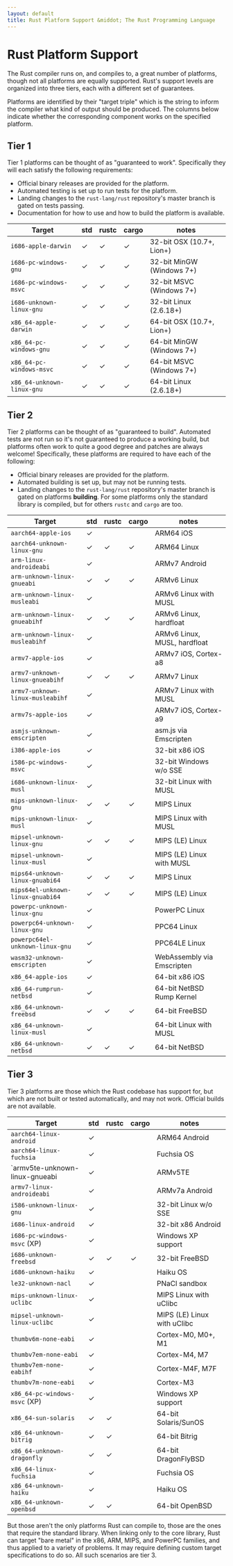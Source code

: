 ```yaml
---
layout: default
title: Rust Platform Support &middot; The Rust Programming Language
---
```


# Rust Platform Support

The Rust compiler runs on, and compiles to, a great number of platforms, though
not all platforms are equally supported. Rust's support levels are organized
into three tiers, each with a different set of guarantees.

Platforms are identified by their "target triple" which is the string to inform
the compiler what kind of output should be produced. The columns below indicate
whether the corresponding component works on the specified platform.

## Tier 1

Tier 1 platforms can be thought of as "guaranteed to work".
Specifically they will each satisfy the following requirements:

* Official binary releases are provided for the platform.
* Automated testing is set up to run tests for the platform.
* Landing changes to the `rust-lang/rust` repository's master branch is gated on
  tests passing.
* Documentation for how to use and how to build the platform is available.

|  Target                       | std |rustc|cargo| notes                      |
|-------------------------------|-----|-----|-----|----------------------------|
| `i686-apple-darwin`           |  ✓  |  ✓  |  ✓  | 32-bit OSX (10.7+, Lion+)  |
| `i686-pc-windows-gnu`         |  ✓  |  ✓  |  ✓  | 32-bit MinGW (Windows 7+)  |
| `i686-pc-windows-msvc`        |  ✓  |  ✓  |  ✓  | 32-bit MSVC (Windows 7+)   |
| `i686-unknown-linux-gnu`      |  ✓  |  ✓  |  ✓  | 32-bit Linux (2.6.18+)     |
| `x86_64-apple-darwin`         |  ✓  |  ✓  |  ✓  | 64-bit OSX (10.7+, Lion+)  |
| `x86_64-pc-windows-gnu`       |  ✓  |  ✓  |  ✓  | 64-bit MinGW (Windows 7+)  |
| `x86_64-pc-windows-msvc`      |  ✓  |  ✓  |  ✓  | 64-bit MSVC (Windows 7+)   |
| `x86_64-unknown-linux-gnu`    |  ✓  |  ✓  |  ✓  | 64-bit Linux (2.6.18+)     |

## Tier 2

Tier 2 platforms can be thought of as "guaranteed to build". Automated tests
are not run so it's not guaranteed to produce a working build, but platforms
often work to quite a good degree and patches are always welcome! Specifically,
these platforms are required to have each of the following:

* Official binary releases are provided for the platform.
* Automated building is set up, but may not be running tests.
* Landing changes to the `rust-lang/rust` repository's master branch is gated on
  platforms **building**. For some platforms only the standard library is
  compiled, but for others `rustc` and `cargo` are too.

|  Target                           | std |rustc|cargo| notes                        |
|-----------------------------------|-----|-----|-----|------------------------------|
| `aarch64-apple-ios`               |  ✓  |     |     | ARM64 iOS                    |
| `aarch64-unknown-linux-gnu`       |  ✓  |  ✓  |  ✓  | ARM64 Linux                  |
| `arm-linux-androideabi`           |  ✓  |     |     | ARMv7 Android                |
| `arm-unknown-linux-gnueabi`       |  ✓  |  ✓  |  ✓  | ARMv6 Linux                  |
| `arm-unknown-linux-musleabi`      |  ✓  |     |     | ARMv6 Linux with MUSL        |
| `arm-unknown-linux-gnueabihf`     |  ✓  |  ✓  |  ✓  | ARMv6 Linux, hardfloat       |
| `arm-unknown-linux-musleabihf`    |  ✓  |     |     | ARMv6 Linux, MUSL, hardfloat |
| `armv7-apple-ios`                 |  ✓  |     |     | ARMv7 iOS, Cortex-a8         |
| `armv7-unknown-linux-gnueabihf`   |  ✓  |  ✓  |  ✓  | ARMv7 Linux                  |
| `armv7-unknown-linux-musleabihf`  |  ✓  |     |     | ARMv7 Linux with MUSL        |
| `armv7s-apple-ios`                |  ✓  |     |     | ARMv7 iOS, Cortex-a9         |
| `asmjs-unknown-emscripten`        |  ✓  |     |     | asm.js via Emscripten        |
| `i386-apple-ios`                  |  ✓  |     |     | 32-bit x86 iOS               |
| `i586-pc-windows-msvc`            |  ✓  |     |     | 32-bit Windows w/o SSE       |
| `i686-unknown-linux-musl`         |  ✓  |     |     | 32-bit Linux with MUSL       |
| `mips-unknown-linux-gnu`          |  ✓  |  ✓  |  ✓  | MIPS Linux                   |
| `mips-unknown-linux-musl`         |  ✓  |     |     | MIPS Linux with MUSL         |
| `mipsel-unknown-linux-gnu`        |  ✓  |  ✓  |  ✓  | MIPS (LE) Linux              |
| `mipsel-unknown-linux-musl`       |  ✓  |     |     | MIPS (LE) Linux with MUSL    |
| `mips64-unknown-linux-gnuabi64`   |  ✓  |  ✓  |  ✓  | MIPS Linux                   |
| `mips64el-unknown-linux-gnuabi64` |  ✓  |  ✓  |  ✓  | MIPS (LE) Linux              |
| `powerpc-unknown-linux-gnu`       |  ✓  |     |     | PowerPC Linux                |
| `powerpc64-unknown-linux-gnu`     |  ✓  |     |     | PPC64 Linux                  |
| `powerpc64el-unknown-linux-gnu`   |  ✓  |     |     | PPC64LE Linux                |
| `wasm32-unknown-emscripten`       |  ✓  |     |     | WebAssembly via Emscripten   |
| `x86_64-apple-ios`                |  ✓  |     |     | 64-bit x86 iOS               |
| `x86_64-rumprun-netbsd`           |  ✓  |     |     | 64-bit NetBSD Rump Kernel    |
| `x86_64-unknown-freebsd`          |  ✓  |  ✓  |  ✓  | 64-bit FreeBSD               |
| `x86_64-unknown-linux-musl`       |  ✓  |     |     | 64-bit Linux with MUSL       |
| `x86_64-unknown-netbsd`           |  ✓  |  ✓  |  ✓  | 64-bit NetBSD                |

## Tier 3

Tier 3 platforms are those which the Rust codebase has support for, but
which are not built or tested automatically, and may not work.
Official builds are not available.

|  Target                        | std |rustc|cargo| notes                       |
|------------------------------- |-----|-----|-----|-----------------------------|
| `aarch64-linux-android`        |  ✓  |     |     | ARM64 Android               |
| `aarch64-linux-fuchsia`        |  ✓  |     |     | Fuchsia OS                  |
| `armv5te-unknown-linux-gnueabi |  ✓  |     |     | ARMv5TE                     |
| `armv7-linux-androideabi`      |  ✓  |     |     | ARMv7a Android              |
| `i586-unknown-linux-gnu`       |  ✓  |     |     | 32-bit Linux w/o SSE        |
| `i686-linux-android`           |  ✓  |     |     | 32-bit x86 Android          |
| `i686-pc-windows-msvc` (XP)    |  ✓  |     |     | Windows XP support          |
| `i686-unknown-freebsd`         |  ✓  |  ✓  |  ✓  | 32-bit FreeBSD              |
| `i686-unknown-haiku`           |  ✓  |     |     | Haiku OS                    |
| `le32-unknown-nacl`            |  ✓  |     |     | PNaCl sandbox               |
| `mips-unknown-linux-uclibc`    |  ✓  |     |     | MIPS Linux with uClibc      |
| `mipsel-unknown-linux-uclibc`  |  ✓  |     |     | MIPS (LE) Linux with uClibc |
| `thumbv6m-none-eabi`           |  ✓  |     |     | Cortex-M0, M0+, M1          |
| `thumbv7em-none-eabi`          |  ✓  |     |     | Cortex-M4, M7               |
| `thumbv7em-none-eabihf`        |  ✓  |     |     | Cortex-M4F, M7F             |
| `thumbv7m-none-eabi`           |  ✓  |     |     | Cortex-M3                   |
| `x86_64-pc-windows-msvc` (XP)  |  ✓  |     |     | Windows XP support          |
| `x86_64-sun-solaris`           |  ✓  |  ✓  |     | 64-bit Solaris/SunOS        |
| `x86_64-unknown-bitrig`        |  ✓  |  ✓  |     | 64-bit Bitrig               |
| `x86_64-unknown-dragonfly`     |  ✓  |  ✓  |     | 64-bit DragonFlyBSD         |
| `x86_64-linux-fuchsia`         |  ✓  |     |     | Fuchsia OS                  |
| `x86_64-unknown-haiku`         |  ✓  |     |     | Haiku OS                    |
| `x86_64-unknown-openbsd`       |  ✓  |  ✓  |     | 64-bit OpenBSD              |

But those aren't the only platforms Rust can compile to, those are the ones that
require the standard library. When linking only to the core library, Rust can
target "bare metal" in the x86, ARM, MIPS, and PowerPC families, and thus applied
to a variety of problems. It may require defining custom target specifications
to do so. All such scenarios are tier 3.


